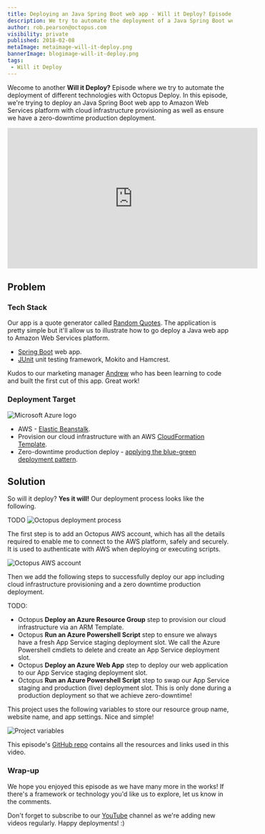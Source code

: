 ```yaml
---
title: Deploying an Java Spring Boot web app - Will it Deploy? Episode 2
description: We try to automate the deployment of a Java Spring Boot web app AWS Elastic Beanstalk with infrastructure provisioning and zero production downtime.
author: rob.pearson@octopus.com
visibility: private
published: 2018-02-08
metaImage: metaimage-will-it-deploy.png
bannerImage: blogimage-will-it-deploy.png
tags:
 - Will it Deploy
---
```


Wecome to another **Will it Deploy?** Episode where we try to automate the deployment of different technologies with Octopus Deploy.  In this episode, we're trying to deploy an Java Spring Boot web app to Amazon Web Services platform with cloud infrastructure provisioning as well as ensure we have a zero-downtime production deployment.

<iframe width="560" height="315" src="https://www.youtube.com/embed/TODO" frameborder="0" allow="autoplay; encrypted-media" allowfullscreen></iframe>

## Problem

### Tech Stack

Our app is a quote generator called [Random Quotes](https://github.com/OctopusSamples/WillItDeploy-Episode002). The application is pretty simple but it'll allow us to illustrate how to go deploy a Java web app to Amazon Web Services platform.

* [Spring Boot](https://projects.spring.io/spring-boot/) web app.
* [JUnit](http://junit.org/) unit testing framework, Mokito and Hamcrest.

Kudos to our marketing manager [Andrew](https://twitter.com/andrewmaherbne) who has been learning to code and built the first cut of this app. Great work! 

### Deployment Target

![Microsoft Azure logo](will-it-deploy-azure-logo.png "width=500")

* AWS - [Elastic Beanstalk](https://aws.amazon.com/elasticbeanstalk/).
* Provision our cloud infrastructure with an AWS [CloudFormation Template](https://aws.amazon.com/cloudformation/).
* Zero-downtime production deploy - [applying the blue-green deployment pattern](https://octopus.com/docs/deployment-patterns/blue-green-deployments).

## Solution

So will it deploy? **Yes it will!** Our deployment process looks like the following.

TODO ![Octopus deployment process](will-it-deploy-deployment-process.png "width=500")

The first step is to add an Octopus AWS account, which has all the details required to enable me to connect to the AWS platform, safely and securely. It is used to authenticate with AWS when deploying or executing scripts.

![Octopus AWS account](will-it-deploy-aws-account.png "width=500")

Then we add the following steps to successfully deploy our app including cloud infrastructure provisioning and a zero downtime production deployment.

TODO:

- Octopus **Deploy an Azure Resource Group** step to provision our cloud infrastructure via an ARM Template.
- Octopus **Run an Azure Powershell Script** step to ensure we always have a fresh App Service staging deployment slot. We call the Azure Powershell cmdlets to delete and create an App Service deployment slot.
- Octopus **Deploy an Azure Web App** step to deploy our web application to our App Service staging deployment slot.
- Octopus **Run an Azure Powershell Script** step to swap our App Service staging and production (live) deployment slot. This is only done during a production deployment so that we achieve zero-downtime!

This project uses the following variables to store our resource group name, website name, and app settings. Nice and simple!

![Project variables](will-it-deploy-project-variables.png "width=500")

This episode's [GitHub repo](https://github.com/OctopusSamples/WillItDeploy-Episode001) contains all the resources and links used in this video.

### Wrap-up

We hope you enjoyed this episode as we have many more in the works! If there's a framework or technology you'd like us to explore, let us know in the comments.

Don't forget to subscribe to our [YouTube](https://youtube.com/octopusdeploy) channel as we're adding new videos regularly. Happy deployments! :)


